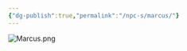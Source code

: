 ```yaml
---
{"dg-publish":true,"permalink":"/npc-s/marcus/"}
---
```


![Marcus.png](/img/user/Images/Marcus.png)

